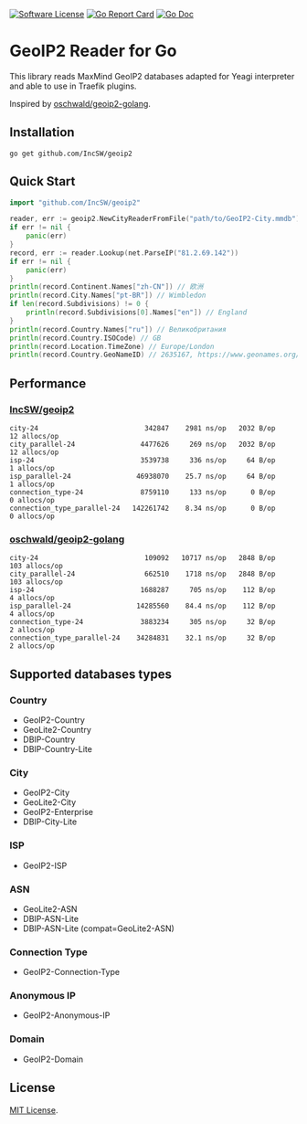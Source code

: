 [![Software License](https://img.shields.io/badge/license-MIT-brightgreen.svg?style=flat-square)](LICENSE)
[![Go Report Card](https://goreportcard.com/badge/github.com/IncSW/geoip2?style=flat-square)](https://goreportcard.com/report/github.com/IncSW/geoip2)
[![Go Doc](https://img.shields.io/badge/godoc-reference-blue.svg?style=flat-square)](https://pkg.go.dev/github.com/IncSW/geoip2?tab=doc)

# GeoIP2 Reader for Go

This library reads MaxMind GeoIP2 databases adapted for Yeagi interpreter and able to use in Traefik plugins.

Inspired by [oschwald/geoip2-golang](https://github.com/oschwald/geoip2-golang).

## Installation

`go get github.com/IncSW/geoip2`

## Quick Start

```go
import "github.com/IncSW/geoip2"

reader, err := geoip2.NewCityReaderFromFile("path/to/GeoIP2-City.mmdb")
if err != nil {
	panic(err)
}
record, err := reader.Lookup(net.ParseIP("81.2.69.142"))
if err != nil {
	panic(err)
}
println(record.Continent.Names["zh-CN"]) // 欧洲
println(record.City.Names["pt-BR"]) // Wimbledon
if len(record.Subdivisions) != 0 {
	println(record.Subdivisions[0].Names["en"]) // England
}
println(record.Country.Names["ru"]) // Великобритания
println(record.Country.ISOCode) // GB
println(record.Location.TimeZone) // Europe/London
println(record.Country.GeoNameID) // 2635167, https://www.geonames.org/2635167
```

## Performance

### [IncSW/geoip2](https://github.com/IncSW/geoip2)
```
city-24                          342847    2981 ns/op   2032 B/op    12 allocs/op
city_parallel-24                4477626     269 ns/op   2032 B/op    12 allocs/op
isp-24                          3539738     336 ns/op     64 B/op     1 allocs/op
isp_parallel-24                46938070    25.7 ns/op     64 B/op     1 allocs/op
connection_type-24              8759110     133 ns/op      0 B/op     0 allocs/op
connection_type_parallel-24   142261742    8.34 ns/op      0 B/op     0 allocs/op
```

### [oschwald/geoip2-golang](https://github.com/oschwald/geoip2-golang)
```
city-24                          109092   10717 ns/op   2848 B/op   103 allocs/op
city_parallel-24                 662510    1718 ns/op   2848 B/op   103 allocs/op
isp-24                          1688287     705 ns/op    112 B/op     4 allocs/op
isp_parallel-24                14285560    84.4 ns/op    112 B/op     4 allocs/op
connection_type-24              3883234     305 ns/op     32 B/op     2 allocs/op
connection_type_parallel-24    34284831    32.1 ns/op     32 B/op     2 allocs/op
```

## Supported databases types

### Country
- GeoIP2-Country
- GeoLite2-Country
- DBIP-Country
- DBIP-Country-Lite

### City
- GeoIP2-City
- GeoLite2-City
- GeoIP2-Enterprise
- DBIP-City-Lite

### ISP
- GeoIP2-ISP

### ASN
- GeoLite2-ASN
- DBIP-ASN-Lite
- DBIP-ASN-Lite (compat=GeoLite2-ASN)

### Connection Type
- GeoIP2-Connection-Type

### Anonymous IP
- GeoIP2-Anonymous-IP

### Domain
- GeoIP2-Domain

## License

[MIT License](LICENSE).
